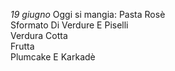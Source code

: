 *19 giugno*
Oggi si mangia:
Pasta Rosè  
Sformato Di Verdure E Piselli  
Verdura Cotta   
Frutta   
Plumcake E Karkadè